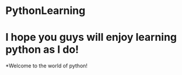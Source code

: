 # PythonLearning
# I hope you guys will enjoy learning python as I do!
*Welcome to the world of python!
